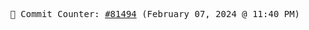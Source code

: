 <p align="center">
    <samp>
        📮 Commit Counter: <a href="https://github.com/Javascript-void0/Javascript-void0/commits/main">#81494</a> (February 07, 2024 @ 11:40 PM)
    </samp>
</p>